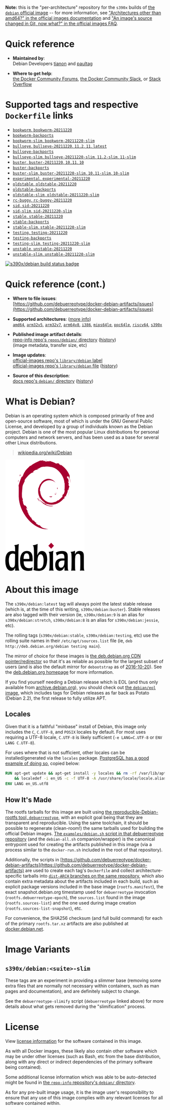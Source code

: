 <!--

********************************************************************************

WARNING:

    DO NOT EDIT "debian/README.md"

    IT IS AUTO-GENERATED

    (from the other files in "debian/" combined with a set of templates)

********************************************************************************

-->

**Note:** this is the "per-architecture" repository for the `s390x` builds of [the `debian` official image](https://hub.docker.com/_/debian) -- for more information, see ["Architectures other than amd64?" in the official images documentation](https://github.com/docker-library/official-images#architectures-other-than-amd64) and ["An image's source changed in Git, now what?" in the official images FAQ](https://github.com/docker-library/faq#an-images-source-changed-in-git-now-what).

# Quick reference

-	**Maintained by**:  
	Debian Developers [tianon](https://qa.debian.org/developer.php?login=tianon) and [paultag](https://qa.debian.org/developer.php?login=paultag)

-	**Where to get help**:  
	[the Docker Community Forums](https://forums.docker.com/), [the Docker Community Slack](https://dockr.ly/slack), or [Stack Overflow](https://stackoverflow.com/search?tab=newest&q=docker)

# Supported tags and respective `Dockerfile` links

-	[`bookworm`, `bookworm-20211220`](https://github.com/debuerreotype/docker-debian-artifacts/blob/1438764b5fcdb24066d3ce3b69d429d51777e5dd/bookworm/Dockerfile)
-	[`bookworm-backports`](https://github.com/debuerreotype/docker-debian-artifacts/blob/1438764b5fcdb24066d3ce3b69d429d51777e5dd/bookworm/backports/Dockerfile)
-	[`bookworm-slim`, `bookworm-20211220-slim`](https://github.com/debuerreotype/docker-debian-artifacts/blob/1438764b5fcdb24066d3ce3b69d429d51777e5dd/bookworm/slim/Dockerfile)
-	[`bullseye`, `bullseye-20211220`, `11.2`, `11`, `latest`](https://github.com/debuerreotype/docker-debian-artifacts/blob/1438764b5fcdb24066d3ce3b69d429d51777e5dd/bullseye/Dockerfile)
-	[`bullseye-backports`](https://github.com/debuerreotype/docker-debian-artifacts/blob/1438764b5fcdb24066d3ce3b69d429d51777e5dd/bullseye/backports/Dockerfile)
-	[`bullseye-slim`, `bullseye-20211220-slim`, `11.2-slim`, `11-slim`](https://github.com/debuerreotype/docker-debian-artifacts/blob/1438764b5fcdb24066d3ce3b69d429d51777e5dd/bullseye/slim/Dockerfile)
-	[`buster`, `buster-20211220`, `10.11`, `10`](https://github.com/debuerreotype/docker-debian-artifacts/blob/1438764b5fcdb24066d3ce3b69d429d51777e5dd/buster/Dockerfile)
-	[`buster-backports`](https://github.com/debuerreotype/docker-debian-artifacts/blob/1438764b5fcdb24066d3ce3b69d429d51777e5dd/buster/backports/Dockerfile)
-	[`buster-slim`, `buster-20211220-slim`, `10.11-slim`, `10-slim`](https://github.com/debuerreotype/docker-debian-artifacts/blob/1438764b5fcdb24066d3ce3b69d429d51777e5dd/buster/slim/Dockerfile)
-	[`experimental`, `experimental-20211220`](https://github.com/debuerreotype/docker-debian-artifacts/blob/1438764b5fcdb24066d3ce3b69d429d51777e5dd/experimental/Dockerfile)
-	[`oldstable`, `oldstable-20211220`](https://github.com/debuerreotype/docker-debian-artifacts/blob/1438764b5fcdb24066d3ce3b69d429d51777e5dd/oldstable/Dockerfile)
-	[`oldstable-backports`](https://github.com/debuerreotype/docker-debian-artifacts/blob/1438764b5fcdb24066d3ce3b69d429d51777e5dd/oldstable/backports/Dockerfile)
-	[`oldstable-slim`, `oldstable-20211220-slim`](https://github.com/debuerreotype/docker-debian-artifacts/blob/1438764b5fcdb24066d3ce3b69d429d51777e5dd/oldstable/slim/Dockerfile)
-	[`rc-buggy`, `rc-buggy-20211220`](https://github.com/debuerreotype/docker-debian-artifacts/blob/1438764b5fcdb24066d3ce3b69d429d51777e5dd/rc-buggy/Dockerfile)
-	[`sid`, `sid-20211220`](https://github.com/debuerreotype/docker-debian-artifacts/blob/1438764b5fcdb24066d3ce3b69d429d51777e5dd/sid/Dockerfile)
-	[`sid-slim`, `sid-20211220-slim`](https://github.com/debuerreotype/docker-debian-artifacts/blob/1438764b5fcdb24066d3ce3b69d429d51777e5dd/sid/slim/Dockerfile)
-	[`stable`, `stable-20211220`](https://github.com/debuerreotype/docker-debian-artifacts/blob/1438764b5fcdb24066d3ce3b69d429d51777e5dd/stable/Dockerfile)
-	[`stable-backports`](https://github.com/debuerreotype/docker-debian-artifacts/blob/1438764b5fcdb24066d3ce3b69d429d51777e5dd/stable/backports/Dockerfile)
-	[`stable-slim`, `stable-20211220-slim`](https://github.com/debuerreotype/docker-debian-artifacts/blob/1438764b5fcdb24066d3ce3b69d429d51777e5dd/stable/slim/Dockerfile)
-	[`testing`, `testing-20211220`](https://github.com/debuerreotype/docker-debian-artifacts/blob/1438764b5fcdb24066d3ce3b69d429d51777e5dd/testing/Dockerfile)
-	[`testing-backports`](https://github.com/debuerreotype/docker-debian-artifacts/blob/1438764b5fcdb24066d3ce3b69d429d51777e5dd/testing/backports/Dockerfile)
-	[`testing-slim`, `testing-20211220-slim`](https://github.com/debuerreotype/docker-debian-artifacts/blob/1438764b5fcdb24066d3ce3b69d429d51777e5dd/testing/slim/Dockerfile)
-	[`unstable`, `unstable-20211220`](https://github.com/debuerreotype/docker-debian-artifacts/blob/1438764b5fcdb24066d3ce3b69d429d51777e5dd/unstable/Dockerfile)
-	[`unstable-slim`, `unstable-20211220-slim`](https://github.com/debuerreotype/docker-debian-artifacts/blob/1438764b5fcdb24066d3ce3b69d429d51777e5dd/unstable/slim/Dockerfile)

[![s390x/debian build status badge](https://img.shields.io/jenkins/s/https/doi-janky.infosiftr.net/job/multiarch/job/s390x/job/debian.svg?label=s390x/debian%20%20build%20job)](https://doi-janky.infosiftr.net/job/multiarch/job/s390x/job/debian/)

# Quick reference (cont.)

-	**Where to file issues**:  
	[https://github.com/debuerreotype/docker-debian-artifacts/issues](https://github.com/debuerreotype/docker-debian-artifacts/issues)

-	**Supported architectures**: ([more info](https://github.com/docker-library/official-images#architectures-other-than-amd64))  
	[`amd64`](https://hub.docker.com/r/amd64/debian/), [`arm32v5`](https://hub.docker.com/r/arm32v5/debian/), [`arm32v7`](https://hub.docker.com/r/arm32v7/debian/), [`arm64v8`](https://hub.docker.com/r/arm64v8/debian/), [`i386`](https://hub.docker.com/r/i386/debian/), [`mips64le`](https://hub.docker.com/r/mips64le/debian/), [`ppc64le`](https://hub.docker.com/r/ppc64le/debian/), [`riscv64`](https://hub.docker.com/r/riscv64/debian/), [`s390x`](https://hub.docker.com/r/s390x/debian/)

-	**Published image artifact details**:  
	[repo-info repo's `repos/debian/` directory](https://github.com/docker-library/repo-info/blob/master/repos/debian) ([history](https://github.com/docker-library/repo-info/commits/master/repos/debian))  
	(image metadata, transfer size, etc)

-	**Image updates**:  
	[official-images repo's `library/debian` label](https://github.com/docker-library/official-images/issues?q=label%3Alibrary%2Fdebian)  
	[official-images repo's `library/debian` file](https://github.com/docker-library/official-images/blob/master/library/debian) ([history](https://github.com/docker-library/official-images/commits/master/library/debian))

-	**Source of this description**:  
	[docs repo's `debian/` directory](https://github.com/docker-library/docs/tree/master/debian) ([history](https://github.com/docker-library/docs/commits/master/debian))

# What is Debian?

Debian is an operating system which is composed primarily of free and open-source software, most of which is under the GNU General Public License, and developed by a group of individuals known as the Debian project. Debian is one of the most popular Linux distributions for personal computers and network servers, and has been used as a base for several other Linux distributions.

> [wikipedia.org/wiki/Debian](https://en.wikipedia.org/wiki/Debian)

![logo](https://raw.githubusercontent.com/docker-library/docs/b449be7df57e9ed9086bb5821bfb5d6cdc5d67a4/debian/logo.png)

# About this image

The `s390x/debian:latest` tag will always point the latest stable release (which is, at the time of this writing, `s390x/debian:buster`). Stable releases are also tagged with their version (ie, `s390x/debian:9` is an alias for `s390x/debian:stretch`, `s390x/debian:8` is an alias for `s390x/debian:jessie`, etc).

The rolling tags (`s390x/debian:stable`, `s390x/debian:testing`, etc) use the rolling suite names in their `/etc/apt/sources.list` file (ie, `deb http://deb.debian.org/debian testing main`).

The mirror of choice for these images is [the deb.debian.org CDN pointer/redirector](https://deb.debian.org) so that it's as reliable as possible for the largest subset of users (and is also the default mirror for `debootstrap` as of [2016-10-20](https://anonscm.debian.org/cgit/d-i/debootstrap.git/commit/?id=9e8bc60ad1ccf3a25ce7890526b70059f3e770de)). See the [deb.debian.org homepage](https://deb.debian.org) for more information.

If you find yourself needing a Debian release which is EOL (and thus only available from [archive.debian.org](http://archive.debian.org)), you should check out [the `debian/eol` image](https://hub.docker.com/r/debian/eol/), which includes tags for Debian releases as far back as Potato (Debian 2.2), the first release to fully utilize APT.

## Locales

Given that it is a faithful "minbase" install of Debian, this image only includes the `C`, `C.UTF-8`, and `POSIX` locales by default. For most uses requiring a UTF-8 locale, `C.UTF-8` is likely sufficient (`-e LANG=C.UTF-8` or `ENV LANG C.UTF-8`).

For uses where that is not sufficient, other locales can be installed/generated via the `locales` package. [PostgreSQL has a good example of doing so](https://github.com/docker-library/postgres/blob/69bc540ecfffecce72d49fa7e4a46680350037f9/9.6/Dockerfile#L21-L24), copied below:

```dockerfile
RUN apt-get update && apt-get install -y locales && rm -rf /var/lib/apt/lists/* \
	&& localedef -i en_US -c -f UTF-8 -A /usr/share/locale/locale.alias en_US.UTF-8
ENV LANG en_US.utf8
```

## How It's Made

The rootfs tarballs for this image are built using [the reproducible-Debian-rootfs tool, `debuerreotype`](https://github.com/debuerreotype/debuerreotype), with an explicit goal being that they are transparent and reproducible. Using the same toolchain, it should be possible to regenerate (clean-room!) the same tarballs used for building the official Debian images. [The `examples/debian.sh` script in that debuerreotype repository](https://github.com/debuerreotype/debuerreotype/blob/master/examples/debian.sh) (and the `debian-all.sh` companion/wrapper) is the canonical entrypoint used for creating the artifacts published in this image (via a process similar to the `docker-run.sh` included in the root of that repository).

Additionally, the scripts in [https://github.com/debuerreotype/docker-debian-artifacts](https://github.com/debuerreotype/docker-debian-artifacts) are used to create each tag's `Dockerfile` and collect architecture-specific tarballs into [`dist-ARCH` branches on the same repository](https://github.com/debuerreotype/docker-debian-artifacts/branches), which also contain extra metadata about the artifacts included in each build, such as explicit package versions included in the base image (`rootfs.manifest`), the exact snapshot.debian.org timestamp used for `debuerreotype` invocation (`rootfs.debuerreotype-epoch`), the `sources.list` found in the image (`rootfs.sources-list`) and the one used during image creation (`rootfs.sources-list-snapshot`), etc.

For convenience, the SHA256 checksum (and full build command) for each of the primary `rootfs.tar.xz` artifacts are also published at [docker.debian.net](https://docker.debian.net/).

# Image Variants

## `s390x/debian:<suite>-slim`

These tags are an experiment in providing a slimmer base (removing some extra files that are normally not necessary within containers, such as man pages and documentation), and are definitely subject to change.

See the `debuerreotype-slimify` script (`debuerreotype` linked above) for more details about what gets removed during the "slimification" process.

# License

View [license information](https://www.debian.org/social_contract#guidelines) for the software contained in this image.

As with all Docker images, these likely also contain other software which may be under other licenses (such as Bash, etc from the base distribution, along with any direct or indirect dependencies of the primary software being contained).

Some additional license information which was able to be auto-detected might be found in [the `repo-info` repository's `debian/` directory](https://github.com/docker-library/repo-info/tree/master/repos/debian).

As for any pre-built image usage, it is the image user's responsibility to ensure that any use of this image complies with any relevant licenses for all software contained within.
